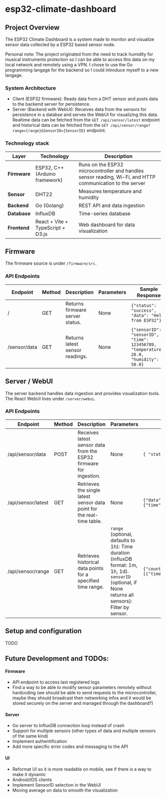 # esp32-climate-dashboard

## Project Overview

The ESP32 Climate Dashboard is a system made to monitor and visualize sensor data collected by a ESP32 based sensor node. 

Personal note: 
The project originated from the need to track humidity for musical instruments protection so I can be able to access this data on my local network and remotely using a VPN. I chose to use the Go programming langage for the backend so I could introduce myself to a new langage.

### System Architecture
- Client (ESP32 firmware): Reads data from a DHT sensor and posts data to the backend server for persistence.
- Server (Backend with WebUI): Receives data from the sensors for persistence in a databse and serves the WebUI for visualizing this data. Realtime data can be fetched from the `GET /api/sensor/latest` endpoint and historical data can be fetched from the `GET /api/sensor/range?range={range}&SensorID={SensorID}` endpoint.

### Technology stack
| Layer        | Technology                        | Description                                                                                               |
| ------------ | --------------------------------- | --------------------------------------------------------------------------------------------------------- |
| **Firmware** | ESP32, C++ (Arduino framework)    | Runs on the ESP32 microcontroller and handles sensor reading, Wi-Fi, and HTTP communication to the server |
| **Sensor**   | DHT22                             | Measures temperature and humidity                                                                         |
| **Backend**  | Go (Golang)                       | REST API and data ingestion                                                                               |
| **Database** | InfluxDB                          | Time-series database                                                                                      |
| **Frontend** | React + Vite + TypeScript + D3.js | Web dashboard for data visualization                                                                      |

## Firmware

The firmware source is under `/firmware/src`.

### API Endpoints
| Endpoint     | Method | Description                     | Parameters | Sample Response                                                                      | Errors |
| ------------ | ------ | ------------------------------- | ---------- | ------------------------------------------------------------------------------------ | ------ |
| /            | GET    | Returns firmware server status. | None       | `{"status": "success", "data": "Hello from ESP32"}`                                  | TODO   |
| /sensor/data | GET    | Returns latest sensor readings. | None       | `{"sensorID": "sensorID", "time": 123456789, "temperature": 20.0, "humidity": 50.0}` | TODO   |

## Server / WebUI

The server backend handles data ingestion and provides visualization tools.
The React WebUI lives under `/server/webui`.

### API Endpoints
| Endpoint           | Method | Description                                                            | Parameters                                                                                                                                             | Sample Response                                                                                                  | Errors |
| ------------------ | ------ | ---------------------------------------------------------------------- | ------------------------------------------------------------------------------------------------------------------------------------------------------ | ---------------------------------------------------------------------------------------------------------------- | ------ |
| /api/sensor/data   | POST   | Receives latest sensor data from the ESP32 firmware for ingestion.     | None                                                                                                                                                   | `{ "status": "ok", "message": "data received" }`                                                                 | TODO   |
| /api/sensor/latest | GET    | Retrieves the single latest sensor data point for the real-time table. | None                                                                                                                                                   | `{"data":{"time":1760982283,"sensorID":"44287646293408","temperature":21.5,"humidity":59},"status":"success"}`   | TODO   |
| /api/sensor/range  | GET    | Retrieves historical data points for a specified time range.           | `range` (optional, defaults to 1h): Time duration (influxDB format: 1m, 1h, 1d). `sensorID` (optional, if None returns all sensors): Filter by sensor. | `{"count":295,"data":[{"time":1760979301,"sensorID":"44287646293408","temperature":21.3,"humidity":58.7}, ...]}` | TODO   |

## Setup and configuration

TODO

## Future Development and TODOs:

#### Firmware
- API endpoint to access last registered logs
- Find a way to be able to modify sensor parameters remotely without hardcoding (we should be able to send requests to the microcontroller, maybe they should broadcast their networking infos and it would be stored securely on the server and managed through the dashboard?)

#### Server
- Go server to InfluxDB connection loop instead of crash
- Support for multiple sensors (other types of data and multiple sensors of the same kind)
- Implement authentification
- Add more specific error codes and messaging to the API

#### UI
- Reformat UI so it is more readable on mobile, see if there is a way to make it dynamic
- Android/IOS clients
- Implement SensorID selection in the WebUI
- Moving average on data to smooth the visualization